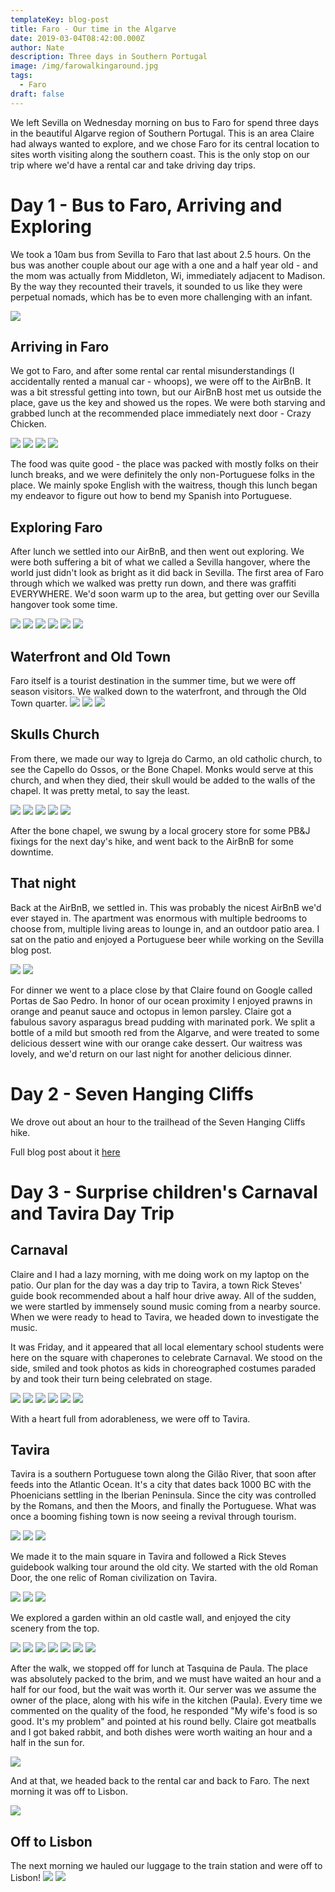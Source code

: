 ```yaml
---
templateKey: blog-post
title: Faro - Our time in the Algarve
date: 2019-03-04T08:42:00.000Z
author: Nate
description: Three days in Southern Portugal
image: /img/farowalkingaround.jpg
tags:
  - Faro
draft: false
---
```

We left Sevilla on Wednesday morning on bus to Faro for spend three days in the beautiful Algarve region of Southern Portugal. This is an area Claire had always wanted to explore, and we chose Faro for its central location to sites worth visiting along the southern coast. This is the only stop on our trip where we'd have a rental car and take driving day trips. 

# Day 1 - Bus to Faro, Arriving and Exploring

We took a 10am bus from Sevilla to Faro that last about 2.5 hours. On the bus was another couple about our age with a one and a half year old - and the mom was actually from Middleton, Wi, immediately adjacent to Madison. By the way they recounted their travels, it sounded to us like they were perpetual nomads, which has be to even more challenging with an infant. 

![](/img/algarve/busToFaroSelfie.jpg)

## Arriving in Faro

We got to Faro, and after some rental car rental misunderstandings (I accidentally rented a manual car - whoops), we were off to the AirBnB. It was a bit stressful getting into town, but our AirBnB host met us outside the place, gave us the key and showed us the ropes. We were both starving and grabbed lunch at the recommended place immediately next door - Crazy Chicken. 

![](/img/algarve/outsideAirBnB.jpg)
![](/img/algarve/crazyChicken.jpg)
![](/img/algarve/crazyChicken1.jpg)
![](/img/algarve/crazyChicken2.jpg)

The food was quite good - the place was packed with mostly folks on their lunch breaks, and we were definitely the only non-Portuguese folks in the place. We mainly spoke English with the waitress, though this lunch began my endeavor to figure out how to bend my Spanish into Portuguese. 

## Exploring Faro

After lunch we settled into our AirBnB, and then went out exploring. We were both suffering a bit of what we called a Sevilla hangover, where the world just didn't look as bright as it did back in Sevilla. The first area of Faro through which we walked was pretty run down, and there was graffiti EVERYWHERE. We'd soon warm up to the area, but getting over our Sevilla hangover took some time. 

![](/img/algarve/faroGraffiti1.jpg)
![](/img/algarve/faroGraffiti2.jpg)
![](/img/algarve/faroGraffiti3.jpg)
![](/img/algarve/faroGraffiti4.jpg)
![](/img/algarve/faroGraffiti5.jpg)
![](/img/algarve/faroGraffiti6.jpg)

## Waterfront and Old Town

Faro itself is a tourist destination in the summer time, but we were off season visitors. We walked down to the waterfront, and through the Old Town quarter. 
![](/img/algarve/faroWaterfront1.jpg)
![](/img/algarve/faroWalkingAroundOldTown.jpg)
![](/img/algarve/faroKingWithStick.jpg)

## Skulls Church

From there, we made our way to Igreja do Carmo, an old catholic church, to see the Capello do Ossos, or the Bone Chapel. Monks would serve at this church, and when they died, their skull would be added to the walls of the chapel. It was pretty metal, to say the least. 

![](/img/algarve/churchWIthSkulls.jpg)
![](/img/algarve/skullsClaireObserve.jpg)
![](/img/algarve/skullsWall1.jpg)
![](/img/algarve/skullsWall2.jpg)
![](/img/algarve/skullsWall3.jpg)

After the bone chapel, we swung by a local grocery store for some PB&J fixings for the next day's hike, and went back to the AirBnB for some downtime. 

## That night

Back at the AirBnB, we settled in. This was probably the nicest AirBnB we'd ever stayed in. The apartment was enormous with multiple bedrooms to choose from, multiple living areas to lounge in, and an outdoor patio area. I sat on the patio and enjoyed a Portuguese beer while working on the Sevilla blog post. 

![](/img/algarve/balconyBeer.jpg)
![](/img/algarve/faroDinnerNightOne.jpg)

For dinner we went to a place close by that Claire found on Google called Portas de Sao Pedro. In honor of our ocean proximity I enjoyed prawns in orange and peanut sauce and octopus in lemon parsley. Claire got a fabulous savory asparagus bread pudding with marinated pork. We split a bottle of a mild but smooth red from the Algarve, and were treated to some delicious dessert wine with our orange cake dessert. Our waitress was lovely, and we'd return on our last night for another delicious dinner. 

# Day 2 - Seven Hanging Cliffs

We drove out about an hour to the trailhead of the Seven Hanging Cliffs hike. 

Full blog post about it [here](https://www.thebahblog.com/blog/2019-03-02-algarve-seven-hanging-valleys-hike/)

# Day 3 - Surprise children's Carnaval and Tavira Day Trip

## Carnaval

Claire and I had a lazy morning, with me doing work on my laptop on the patio. Our plan for the day was a day trip to Tavira, a town Rick Steves' guide book recommended about a half hour drive away. All of the sudden, we were startled by immensely sound music coming from a nearby source. When we were ready to head to Tavira, we headed down to investigate the music. 

It was Friday, and it appeared that all local elementary school students were here on the square with chaperones to celebrate Carnaval. We stood on the side, smiled and took photos as kids in choreographed costumes paraded by and took their turn being celebrated on stage. 

![](/img/algarve/day3CarnavalKids.jpg)
![](/img/algarve/day3CarnavalKids2.jpg)
![](/img/algarve/day3CarnavalKids3.jpg)
![](/img/algarve/day3CarnavalKids4.jpg)
![](/img/algarve/day3CarnavalKids5.jpg)
![](/img/algarve/day3CarnavalKids6.jpg)

With a heart full from adorableness, we were off to Tavira. 

## Tavira

Tavira is a southern Portuguese town along the Gilão River, that soon after feeds into the Atlantic Ocean. It's a city that dates back 1000 BC with the Phoenicians settling in the Iberian Peninsula. Since the city was controlled by the Romans, and then the Moors, and finally the Portuguese. What was once a booming fishing town is now seeing a revival through tourism. 

![](/img/algarve/taviraArrived.jpg)
![](/img/algarve/taviraArrived2.jpg)
![](/img/algarve/taviraArrived3.jpg)

We made it to the main square in Tavira and followed a Rick Steves guidebook walking tour around the old city. We started with the old Roman Door, the one relic of Roman civilization on Tavira. 

![](/img/algarve/taviraWalkingTourRomanDoor.jpg)
![](/img/algarve/taviraWalkingTour2.jpg)
![](/img/algarve/taviraWalkingTour3.jpg)

We explored a garden within an old castle wall, and enjoyed the city scenery from the top. 

![](/img/algarve/taviraWalkingTour4.jpg)
![](/img/algarve/taviraWalkingTourGarden1.jpg)
![](/img/algarve/taviraWalkingTourGarden2.jpg)
![](/img/algarve/taviraWalkingTourViewClaire.jpg)
![](/img/algarve/taviraWalkingTourViewFromTop1.jpg)
![](/img/algarve/taviraWalkingTourViewFromTop2.jpg)
![](/img/algarve/taviraWalkingTourViewNate.jpg)

After the walk, we stopped off for lunch at Tasquina de Paula. The place was absolutely packed to the brim, and we must have waited an hour and a half for our food, but the wait was worth it. Our server was we assume the owner of the place, along with his wife in the kitchen (Paula). Every time we commented on the quality of the food, he responded "My wife's food is so good. It's my problem" and pointed at his round belly. Claire got meatballs and I got baked rabbit, and both dishes were worth waiting an hour and a half in the sun for. 

![](/img/algarve/taviraLunch.jpg)

And at that, we headed back to the rental car and back to Faro. The next morning it was off to Lisbon. 

![](/img/algarve/taviraSelfie.jpg)

## Off to Lisbon

The next morning we hauled our luggage to the train station and were off to Lisbon! 
![](/img/algarve/faroToLisboa.jpg)
![](/img/algarve/faroToLisboa2.jpg)
